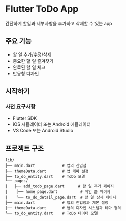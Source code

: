 # Flutter ToDo App

간단하게 할일과 세부사항을 추가하고 삭제할 수 있는 app

## 주요 기능

- 할 일 추가/수정/삭제
- 중요한 할 일 즐겨찾기
- 완료된 할 일 체크
- 반응형 디자인

## 시작하기

### 사전 요구사항

- Flutter SDK
- iOS 시뮬레이터 또는 Android 에뮬레이터
- VS Code 또는 Android Studio


## 프로젝트 구조

```
lib/
├── main.dart            # 앱의 진입점
├── themeData.dart       # 앱 테마 설정
├── to_do_entity.dart    # ToDo 모델
└── pages/
|   ├── add_todo_page.dart      # 할 일 추가 페이지
|    ├── home_page.dart          # 메인 홈 페이지
|    └── to_do_detail_page.dart  # 할 일 상세 페이지
├── main.dart            # 앱의 진입점과 기본 설정
├── themeData.dart       # 앱의 디자인 시스템과 테마 정의
└── to_do_entity.dart    # ToDo 데이터 모델

